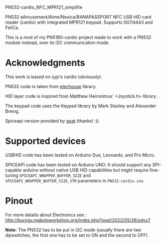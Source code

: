 PN532-cardio_NFC_MPR121_simplifie

PN532 eAmusement/Aime/Nesica/BANAPASSPORT NFC USB HID card reader (cardio) with integrated MPR121 keypad. Supports ISO14443 and FeliCa.

This is a mod of my PN5180-cardio project made to work with a PN532 module instead, over its I2C communication mode.

# Acknowledgments

This work is based on zyp's cardio (obviously).

PN532 code is taken from [elechouse](https://github.com/elechouse/PN532) library.

HID layer code is inspired from Matthew Heironimus' <Joystick.h> library.

The keypad code uses the Keypad library by Mark Stanley and Alexander Brevig.

Spiceapi version provided by [goat](https://github.com/goaaats) (thanks! :))

# Supported devices

USBHID code has been tested on Arduino Due, Leonardo, and Pro Micro.

SPICEAPI code has been tested on Arduino UNO.
It should support any SPI-capable arduino without native USB HID capabilities but might require fine-tuning
`SPICEAPI_WRAPPER_BUFFER_SIZE` and `SPICEAPI_WRAPPER_BUFFER_SIZE_STR` parameters in `PN532-cardio.ino`.

# Pinout
For more details about Électronics see : http://burogu.makotoworkshop.org/index.php?post/2022/05/26/sdvx7

**Note:** The PN532 has to be put in I2C mode (usually there are two dipswitches, the first one has to be set to ON and the second to OFF).
